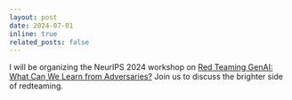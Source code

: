 ```yaml
---
layout: post
date: 2024-07-01
inline: true
related_posts: false
---
```


I will be organizing the NeurIPS 2024 workshop on [Red Teaming GenAI: What Can We Learn from Adversaries?](https://redteaming-gen-ai.github.io/) Join us to discuss the brighter side of redteaming.